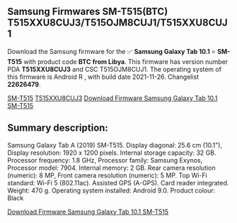 <h2>Samsung Firmwares SM-T515(BTC) T515XXU8CUJ3/T515OJM8CUJ1/T515XXU8CUJ1</h2>
Download the Samsung firmware for the ✅ <strong>Samsung Galaxy Tab 10.1 </strong> ⭐ <strong>SM-T515</strong> with product code <strong>BTC</strong> <strong> from Libya</strong>. This firmware has version number PDA <strong>T515XXU8CUJ3</strong> and CSC T515OJM8CUJ1. The operating system of this firmware is Android R , with build date 2021-11-26. Changelist <strong>22626479</strong>.


[SM-T515](https://samfirm.shop/samsung/model/SM-T515)
[T515XXU8CUJ3](https://samfirm.shop/samsung/pda/T515XXU8CUJ3)
[Download Firmware Samsung Galaxy Tab 10.1 SM-T515](https://samfirm.shop/samsung/firmware/478514)
<h2>Summary description:</h2>
<p>Samsung Galaxy Tab A (2019) SM-T515. Display diagonal: 25.6 cm (10.1"), Display resolution: 1920 x 1200 pixels. Internal storage capacity: 32 GB. Processor frequency: 1.8 GHz, Processor family: Samsung Exynos, Processor model: 7904. Internal memory: 2 GB. Rear camera resolution (numeric): 8 MP, Front camera resolution (numeric): 5 MP. Top Wi-Fi standard: Wi-Fi 5 (802.11ac). Assisted GPS (A-GPS). Card reader integrated. Weight: 470 g. Operating system installed: Android 9.0. Product colour: Black</p>


[Download Firmware Samsung Galaxy Tab 10.1 SM-T515](https://samfirm.shop/samsung/firmware/478514)
